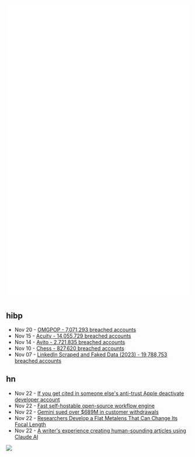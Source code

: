 ![Metrics](https://raw.githubusercontent.com/phixion/phixion/master/metrics.svg)

## hibp

<!--
for https://github.com/phixion/phixion/blob/main/.github/workflows/feeds.yml
-->
<!--START_SECTION:haveibeenpwnd-->
- Nov 20 - [OMGPOP - 7,071,293 breached accounts](https://haveibeenpwned.com/PwnedWebsites#OMGPOP)
- Nov 15 - [Acuity - 14,055,729 breached accounts](https://haveibeenpwned.com/PwnedWebsites#Acuity)
- Nov 14 - [Avito - 2,721,835 breached accounts](https://haveibeenpwned.com/PwnedWebsites#Avito)
- Nov 10 - [Chess - 827,620 breached accounts](https://haveibeenpwned.com/PwnedWebsites#Chess)
- Nov 07 - [LinkedIn Scraped and Faked Data (2023) - 19,788,753 breached accounts](https://haveibeenpwned.com/PwnedWebsites#LinkedInScrape2023)
<!--END_SECTION:haveibeenpwnd-->

## hn

<!--
for https://github.com/phixion/phixion/blob/main/.github/workflows/feeds.yml
-->
<!--START_SECTION:hn-->
- Nov 22 - [If you get cited in someone else's anti-trust Apple deactivate developer account](https://twitter.com/evankaloudis/status/1727336468920864844)
- Nov 22 - [Fast self-hostable open-source workflow engine](https://www.windmill.dev/blog/launch-week-1/fastest-workflow-engine)
- Nov 22 - [Gemini sued over $689M in customer withdrawals](https://nypost.com/2023/11/22/business/winklevoss-twins-crypto-firm-gemini-sued-over-689m-in-customer-withdrawals/)
- Nov 22 - [Researchers Develop a Flat Metalens That Can Change Its Focal Length](https://petapixel.com/2023/11/21/researchers-develop-a-flat-metalens-that-can-change-its-focal-length/)
- Nov 22 - [A writer's experience creating human-sounding articles using Claude AI](https://idratherbewriting.com/blog/writing-full-length-articles-with-claude-ai)
<!--END_SECTION:hn-->

<!--
for https://yhype.me
-->
![](https://hit.yhype.me/github/profile?user_id=13013670)
